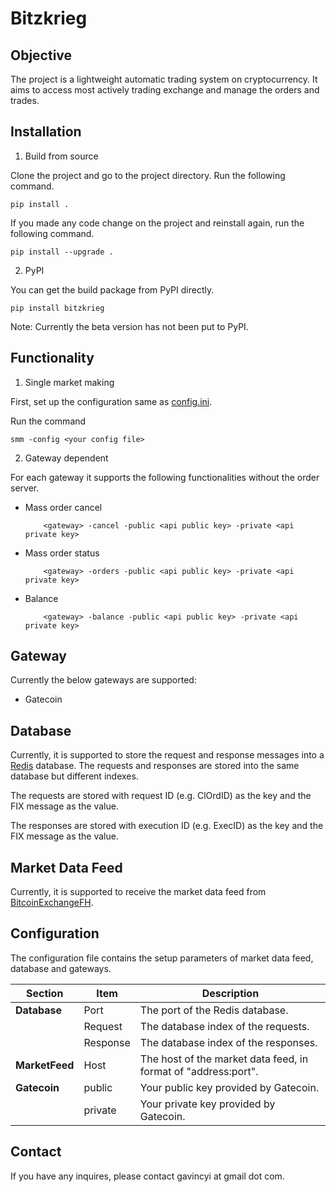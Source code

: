 # Bitzkrieg

## Objective

The project is a lightweight automatic trading system on cryptocurrency. 
It aims to access most actively trading exchange and manage the orders and trades.

## Installation

1. Build from source

Clone the project and go to the project directory. Run the following command.

```
pip install .
```

If you made any code change on the project and reinstall again, run the following command.

```
pip install --upgrade .
```

2. PyPI

You can get the build package from PyPI directly.

```
pip install bitzkrieg
```

Note: Currently the beta version has not been put to PyPI.

## Functionality

1. Single market making

First, set up the configuration same as [config.ini](config.ini).

Run the command

```
smm -config <your config file>
```

2. Gateway dependent

For each gateway it supports the following functionalities without the order server.

- Mass order cancel
    
    ```
        <gateway> -cancel -public <api public key> -private <api private key>
    ```
    
- Mass order status
    
    ```
        <gateway> -orders -public <api public key> -private <api private key>
    ```
    
- Balance
    
    ```
        <gateway> -balance -public <api public key> -private <api private key>
    ```

## Gateway

Currently the below gateways are supported:

- Gatecoin

## Database

Currently, it is supported to store the request and response messages into a [Redis](https://redis.io/) database. The requests and responses are stored into the same database but different indexes.

The requests are stored with request ID (e.g. ClOrdID) as the key and the FIX message as the value.

The responses are stored with execution ID (e.g. ExecID) as the key and the FIX message as the value.

## Market Data Feed

Currently, it is supported to receive the market data feed from [BitcoinExchangeFH](https://github.com/gavincyi/BitcoinExchangeFH). 

## Configuration

The configuration file contains the setup parameters of market data feed, database and gateways.

| Section | Item | Description |
| --- | --- | --- |
|**Database**|Port|The port of the Redis database.|
| |Request|The database index of the requests.|
| |Response|The database index of the responses.|
|**MarketFeed**|Host|The host of the market data feed, in format of "address:port".|
|**Gatecoin**|public|Your public key provided by Gatecoin.|
| |private|Your private key provided by Gatecoin.|

## Contact

If you have any inquires, please contact gavincyi at gmail dot com.
